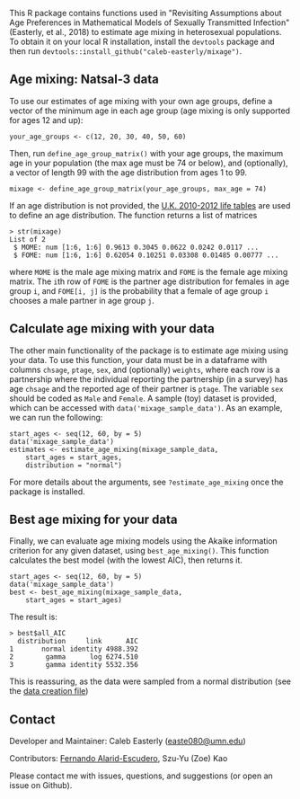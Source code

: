 This R package contains functions used in "Revisiting Assumptions about Age Preferences in Mathematical Models of Sexually Transmitted Infection" (Easterly, et al., 2018) to estimate age mixing in heterosexual populations. To obtain it on your local R installation, install the `devtools` package and then run `devtools::install_github("caleb-easterly/mixage")`. 

## Age mixing: Natsal-3 data
To use our estimates of age mixing with your own age groups, define a vector of the minimum age in each age group (age mixing is only supported for ages 12 and up):
```
your_age_groups <- c(12, 20, 30, 40, 50, 60)
```
Then, run `define_age_group_matrix()` with your age groups, the maximum age in your population (the max age must be 74 or below), and (optionally), a vector of length 99 with the age distribution from ages 1 to 99.
```
mixage <- define_age_group_matrix(your_age_groups, max_age = 74)
```
If an age distribution is not provided, the [U.K. 2010-2012 life tables](https://www.ons.gov.uk/peoplepopulationandcommunity/birthsdeathsandmarriages/lifeexpectancies/datasets/nationallifetablesunitedkingdomreferencetables) are used to define an age distribution. The function returns a list of matrices 
```
> str(mixage)
List of 2
 $ MOME: num [1:6, 1:6] 0.9613 0.3045 0.0622 0.0242 0.0117 ...
 $ FOME: num [1:6, 1:6] 0.62054 0.10251 0.03308 0.01485 0.00777 ...
```

where `MOME` is the male age mixing matrix and `FOME` is the female age mixing matrix. The `i`th row of `FOME` is the partner age distribution for females in age group `i`, and `FOME[i, j]` is the probability that a female of age group `i` chooses a male partner in age group `j`. 

## Calculate age mixing with your data

The other main functionality of the package is to estimate age mixing using your data. To use this function, your data must be in a dataframe with columns `chsage`, `ptage`, `sex`, and (optionally) `weights`, where each row is a partnership where the individual reporting the partnership (in a survey) has age `chsage` and the reported age of their partner is `ptage`. The variable `sex` should be coded as `Male` and `Female`. A sample (toy) dataset is provided, which can be accessed with `data('mixage_sample_data')`. As an example, we can run the following:

```
start_ages <- seq(12, 60, by = 5)
data('mixage_sample_data')
estimates <- estimate_age_mixing(mixage_sample_data,
    start_ages = start_ages, 
    distribution = "normal")
```

For more details about the arguments, see `?estimate_age_mixing` once the package is installed. 

## Best age mixing for your data

Finally, we can evaluate age mixing models using the Akaike information criterion for any given dataset, using `best_age_mixing()`. This function calculates the best model (with the lowest AIC), then returns it. 

```
start_ages <- seq(12, 60, by = 5)
data('mixage_sample_data')
best <- best_age_mixing(mixage_sample_data,
    start_ages = start_ages)
```

The result is:
```
> best$all_AIC
  distribution     link      AIC
1       normal identity 4988.392
2        gamma      log 6274.510
3        gamma identity 5532.356
```

This is reassuring, as the data were sampled from a normal distribution (see the [data creation file](R/create_sample_data.R))

## Contact
Developer and Maintainer: Caleb Easterly (easte080@umn.edu)

Contributors: [Fernando Alarid-Escudero](https://github.com/feralaes), Szu-Yu (Zoe) Kao

Please contact me with issues, questions, and suggestions (or open an issue on Github).
